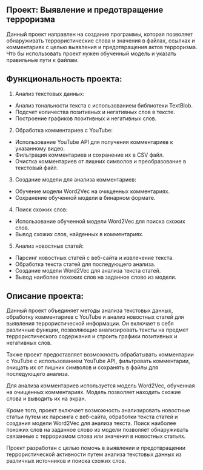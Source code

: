 ## Проект: Выявление и предотвращение терроризма
Данный проект направлен на создание программы, которая позволяет обнаруживать террористические слова и значения в файлах, ссылках и комментариях с целью выявления и предотвращения актов терроризма. Что бы использовать проект нужен обученный модель и указать правильные пути к файлам.

## Функциональность проекта:
1. Анализ текстовых данных:
- Анализ тональности текста с использованием библиотеки TextBlob.
- Подсчет количества позитивных и негативных слов в тексте.
- Построение графиков позитивных и негативных слов.

2. Обработка комментариев с YouTube:
- Использование YouTube API для получения комментариев к указанному видео.
- Фильтрация комментариев и сохранение их в CSV файл.
- Очистка комментариев от лишних символов и преобразование в текстовый файл.

3. Создание модели для анализа комментариев:
- Обучение модели Word2Vec на очищенных комментариях.
- Сохранение обученной модели в бинарном формате.

4. Поиск схожих слов:
- Использование обученной модели Word2Vec для поиска схожих слов.
- Вывод схожих слов, найденных в комментариях.

5. Анализ новостных статей:
- Парсинг новостных статей с веб-сайта и извлечение текста.
- Обработка текста статей для последующего анализа.
- Создание модели Word2Vec для анализа текста статей.
- Вывод наиболее похожих слов на заданное слово из модели.
## Описание проекта:
Данный проект объединяет методы анализа текстовых данных, обработку комментариев с YouTube и анализ новостных статей для выявления террористической информации. Он включает в себя различные функции, позволяющие анализировать тексты на предмет террористического содержания и строить графики позитивных и негативных слов.

Также проект предоставляет возможность обрабатывать комментарии с YouTube с использованием YouTube API, фильтровать комментарии, очищать их от лишних символов и сохранять в файлы для последующего анализа.

Для анализа комментариев используется модель Word2Vec, обученная на очищенных комментариях. Модель позволяет находить схожие слова и выводить их на экран.

Кроме того, проект включает возможность анализировать новостные статьи путем их парсинга с веб-сайта, обработки текста статей и создания модели Word2Vec для анализа текста. Поиск наиболее похожих слов на заданное слово из модели позволяет обнаруживать связанные с терроризмом слова или значения в новостных статьях.

Проект разработан с целью помочь в выявлении и предотвращении террористической активности путем анализа текстовых данных из различных источников и поиска схожих слов.
